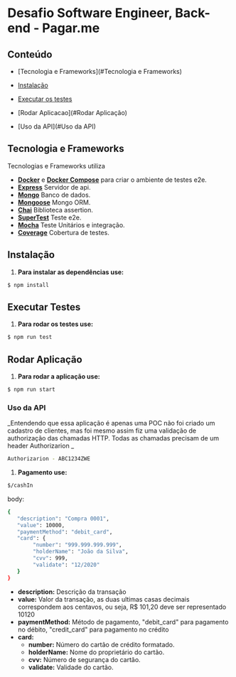 # Desafio Software Engineer, Back-end - Pagar.me

## Conteúdo

- [Tecnologia e Frameworks](#Tecnologia e Frameworks)
- [Instalação](#Instalação)
- [Executar os testes](#Executar_Testes)

- [Rodar Aplicacao](#Rodar Aplicação)

- [Uso da API](#Uso da API)

## Tecnologia e Frameworks

Tecnologias e Frameworks utiliza

- **[Docker](https://docs.docker.com)** e **[Docker Compose](https://docs.docker.com/compose/)** para criar o ambiente de testes e2e.
- **[Express](https://github.com/expressjs/express)** Servidor de api.
- **[Mongo](https://www.mongodb.com/)** Banco de dados.
- **[Mongoose](https://mongoosejs.com/)** Mongo ORM.
- **[Chai](https://www.chaijs.com/)** Biblioteca assertion.
- **[SuperTest](https://github.com/visionmedia/supertest)** Teste e2e.
- **[Mocha](https://mochajs.org/)** Teste Unitários e integração.
- **[Coverage](https://github.com/shinnn/coverage)** Cobertura de testes.


## Instalação
1. **Para instalar as dependências use:**
```sh
$ npm install
```

## Executar Testes

1. **Para rodar os testes use:**
```sh
$ npm run test
```

## Rodar Aplicação

1. **Para rodar a aplicação use:**
```sh
$ npm run start
```

### Uso da API

_Entendendo que essa aplicação é apenas uma POC não foi criado um cadastro de clientes, mas foi 
mesmo assim fiz uma validação de authorização das chamadas HTTP. Todas as chamadas precisam de um
header Authorizarion _ 

```sh
Authorizarion - ABC1234ZWE
```

1. **Pagamento use:**
```sh
$/cashIn
```

body:
```sh
{
   "description": "Compra 0001",
   "value": 10000,
   "paymentMethod": "debit_card",
   "card": {
   	    "number": "999.999.999.999",
   		"holderName": "João da Silva",
   		"cvv": 999,
   		"validate": "12/2020"
   }
}
```
- **description:** Descrição da transação
- **value:** Valor da transação, as duas ultimas casas decimais correspondem aos centavos, ou seja, R$ 101,20 deve ser representado 10120
- **paymentMethod:** Método de pagamento, "debit_card" para pagamento no débito, "credit_card" para pagamento no crédito
- **card:**
    - **number:** Número do cartão de crédito formatado.
    - **holderName:** Nome do proprietário do cartão.
    - **cvv:** Número de segurança do cartão.
    - **validate:** Validade do cartão.